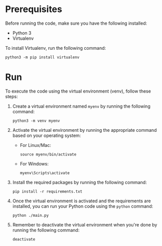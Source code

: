 # Prerequisites

Before running the code, make sure you have the following installed:

- Python 3
- Virtualenv

To install Virtualenv, run the following command:
```
python3 -m pip install virtualenv
```

# Run

To execute the code using the virtual environment (venv), follow these steps:

1. Create a virtual environment named `myenv` by running the following command:
    ```
    python3 -m venv myenv
    ```

2. Activate the virtual environment by running the appropriate command based on your operating system:
    - For Linux/Mac:
        ```
        source myenv/bin/activate
        ```
    - For Windows:
        ```
        myenv\Scripts\activate
        ```

3. Install the required packages by running the following command:
    ```
    pip install -r requirements.txt
    ```

4. Once the virtual environment is activated and the requirements are installed, you can run your Python code using the `python` command:
    ```
    python ./main.py
    ```

5. Remember to deactivate the virtual environment when you're done by running the following command:
    ```
    deactivate
    ```
